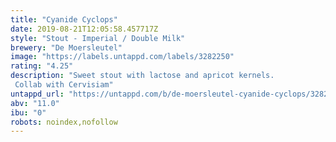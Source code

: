 ```yaml
---
title: "Cyanide Cyclops"
date: 2019-08-21T12:05:58.457717Z
style: "Stout - Imperial / Double Milk"
brewery: "De Moersleutel"
image: "https://labels.untappd.com/labels/3282250"
rating: "4.25"
description: "Sweet stout with lactose and apricot kernels. Collab with Cervisiam"
untappd_url: "https://untappd.com/b/de-moersleutel-cyanide-cyclops/3282250"
abv: "11.0"
ibu: "0"
robots: noindex,nofollow
---
```

